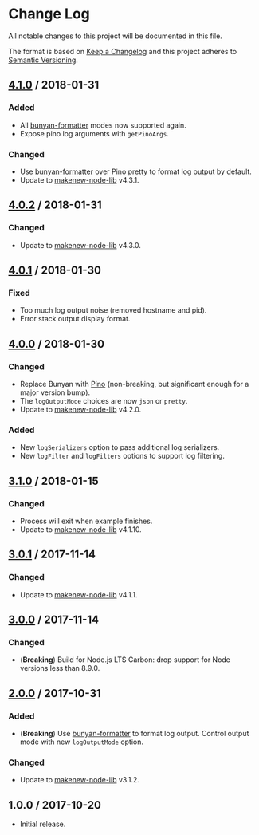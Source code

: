 # Change Log

All notable changes to this project will be documented in this file.

The format is based on [Keep a Changelog](http://keepachangelog.com/)
and this project adheres to [Semantic Versioning](http://semver.org/).

## [4.1.0] / 2018-01-31

### Added

- All [bunyan-formatter] modes now supported again.
- Expose pino log arguments with `getPinoArgs`.

### Changed

- Use [bunyan-formatter] over Pino pretty to format log output by default.
- Update to [makenew-node-lib] v4.3.1.

## [4.0.2] / 2018-01-31

### Changed

- Update to [makenew-node-lib] v4.3.0.

## [4.0.1] / 2018-01-30

### Fixed

- Too much log output noise (removed hostname and pid).
- Error stack output display format.

## [4.0.0] / 2018-01-30

### Changed

- Replace Bunyan with [Pino]
  (non-breaking, but significant enough for a major version bump).
- The `logOutputMode` choices are now `json` or `pretty`.
- Update to [makenew-node-lib] v4.2.0.

### Added

- New `logSerializers` option to pass additional log serializers.
- New `logFilter` and `logFilters` options to support log filtering.

## [3.1.0] / 2018-01-15

### Changed

- Process will exit when example finishes.
- Update to [makenew-node-lib] v4.1.10.

## [3.0.1] / 2017-11-14

### Changed

- Update to [makenew-node-lib] v4.1.1.

## [3.0.0] / 2017-11-14

### Changed

- (**Breaking**) Build for Node.js LTS Carbon:
  drop support for Node versions less than 8.9.0.

## [2.0.0] / 2017-10-31

### Added

- (**Breaking**) Use [bunyan-formatter] to format log output.
  Control output mode with new `logOutputMode` option.

### Changed

- Update to [makenew-node-lib] v3.1.2.

## 1.0.0 / 2017-10-20

- Initial release.

[makenew-node-lib]: https://github.com/meltwater/makenew-node-lib
[bunyan-formatter]: https://www.npmjs.com/package/bunyan-formatter
[Pino]: https://github.com/pinojs/pino

[Unreleased]: https://github.com/meltwater/node-examplr/compare/v4.1.0...HEAD
[4.1.0]: https://github.com/meltwater/node-examplr/compare/v4.0.2...v4.1.0
[4.0.2]: https://github.com/meltwater/node-examplr/compare/v4.0.1...v4.0.2
[4.0.1]: https://github.com/meltwater/node-examplr/compare/v4.0.0...v4.0.1
[4.0.0]: https://github.com/meltwater/node-examplr/compare/v3.1.0...v4.0.0
[3.1.0]: https://github.com/meltwater/node-examplr/compare/v3.0.1...v3.1.0
[3.0.1]: https://github.com/meltwater/node-examplr/compare/v3.0.0...v3.0.1
[3.0.0]: https://github.com/meltwater/node-examplr/compare/v2.0.0...v3.0.0
[2.0.0]: https://github.com/meltwater/node-examplr/compare/v1.0.0...v2.0.0
